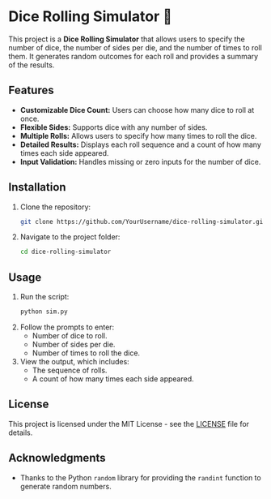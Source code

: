 
# Dice Rolling Simulator 🎲

This project is a **Dice Rolling Simulator** that allows users to specify the number of dice, the number of sides per die, and the number of times to roll them. It generates random outcomes for each roll and provides a summary of the results.

## Features

- **Customizable Dice Count:** Users can choose how many dice to roll at once.
- **Flexible Sides:** Supports dice with any number of sides.
- **Multiple Rolls:** Allows users to specify how many times to roll the dice.
- **Detailed Results:** Displays each roll sequence and a count of how many times each side appeared.
- **Input Validation:** Handles missing or zero inputs for the number of dice.

## Installation

1. Clone the repository:
    ```bash
    git clone https://github.com/YourUsername/dice-rolling-simulator.git
    ```
2. Navigate to the project folder:
    ```bash
    cd dice-rolling-simulator
    ```

## Usage

1. Run the script:
    ```bash
    python sim.py
    ```
2. Follow the prompts to enter:
   - Number of dice to roll.
   - Number of sides per die.
   - Number of times to roll the dice.
3. View the output, which includes:
   - The sequence of rolls.
   - A count of how many times each side appeared.

## License

This project is licensed under the MIT License - see the [LICENSE](LICENSE) file for details.

## Acknowledgments

- Thanks to the Python `random` library for providing the `randint` function to generate random numbers.
